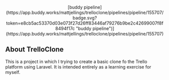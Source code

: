 

<p align="center">
[buddy pipeline](https://app.buddy.works/mattjellings/trelloclone/pipelines/pipeline/155707/badge.svg?token=e8cb5ac53370d03e073f27d26ff83446af79276b9be2c42699007f8f8494f17c "buddy pipeline")](https://app.buddy.works/mattjellings/trelloclone/pipelines/pipeline/155707)
</p>

## About TrelloClone

This is a project in which I trying to create a basic clone fo the Trello platform using Laravel.  It is intended entirely as a learning exercise for myself.
